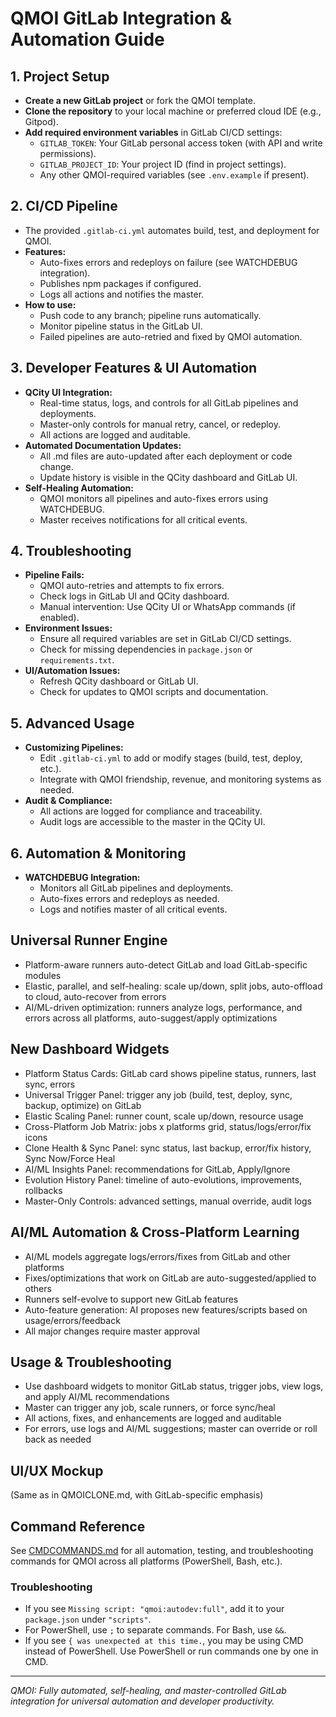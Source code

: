 # QMOI GitLab Integration & Automation Guide

## 1. Project Setup
- **Create a new GitLab project** or fork the QMOI template.
- **Clone the repository** to your local machine or preferred cloud IDE (e.g., Gitpod).
- **Add required environment variables** in GitLab CI/CD settings:
  - `GITLAB_TOKEN`: Your GitLab personal access token (with API and write permissions).
  - `GITLAB_PROJECT_ID`: Your project ID (find in project settings).
  - Any other QMOI-required variables (see `.env.example` if present).

## 2. CI/CD Pipeline
- The provided `.gitlab-ci.yml` automates build, test, and deployment for QMOI.
- **Features:**
  - Auto-fixes errors and redeploys on failure (see WATCHDEBUG integration).
  - Publishes npm packages if configured.
  - Logs all actions and notifies the master.
- **How to use:**
  - Push code to any branch; pipeline runs automatically.
  - Monitor pipeline status in the GitLab UI.
  - Failed pipelines are auto-retried and fixed by QMOI automation.

## 3. Developer Features & UI Automation
- **QCity UI Integration:**
  - Real-time status, logs, and controls for all GitLab pipelines and deployments.
  - Master-only controls for manual retry, cancel, or redeploy.
  - All actions are logged and auditable.
- **Automated Documentation Updates:**
  - All .md files are auto-updated after each deployment or code change.
  - Update history is visible in the QCity dashboard and GitLab UI.
- **Self-Healing Automation:**
  - QMOI monitors all pipelines and auto-fixes errors using WATCHDEBUG.
  - Master receives notifications for all critical events.

## 4. Troubleshooting
- **Pipeline Fails:**
  - QMOI auto-retries and attempts to fix errors.
  - Check logs in GitLab UI and QCity dashboard.
  - Manual intervention: Use QCity UI or WhatsApp commands (if enabled).
- **Environment Issues:**
  - Ensure all required variables are set in GitLab CI/CD settings.
  - Check for missing dependencies in `package.json` or `requirements.txt`.
- **UI/Automation Issues:**
  - Refresh QCity dashboard or GitLab UI.
  - Check for updates to QMOI scripts and documentation.

## 5. Advanced Usage
- **Customizing Pipelines:**
  - Edit `.gitlab-ci.yml` to add or modify stages (build, test, deploy, etc.).
  - Integrate with QMOI friendship, revenue, and monitoring systems as needed.
- **Audit & Compliance:**
  - All actions are logged for compliance and traceability.
  - Audit logs are accessible to the master in the QCity UI.

## 6. Automation & Monitoring
- **WATCHDEBUG Integration:**
  - Monitors all GitLab pipelines and deployments.
  - Auto-fixes errors and redeploys as needed.
  - Logs and notifies master of all critical events.

## Universal Runner Engine
- Platform-aware runners auto-detect GitLab and load GitLab-specific modules
- Elastic, parallel, and self-healing: scale up/down, split jobs, auto-offload to cloud, auto-recover from errors
- AI/ML-driven optimization: runners analyze logs, performance, and errors across all platforms, auto-suggest/apply optimizations

## New Dashboard Widgets
- Platform Status Cards: GitLab card shows pipeline status, runners, last sync, errors
- Universal Trigger Panel: trigger any job (build, test, deploy, sync, backup, optimize) on GitLab
- Elastic Scaling Panel: runner count, scale up/down, resource usage
- Cross-Platform Job Matrix: jobs x platforms grid, status/logs/error/fix icons
- Clone Health & Sync Panel: sync status, last backup, error/fix history, Sync Now/Force Heal
- AI/ML Insights Panel: recommendations for GitLab, Apply/Ignore
- Evolution History Panel: timeline of auto-evolutions, improvements, rollbacks
- Master-Only Controls: advanced settings, manual override, audit logs

## AI/ML Automation & Cross-Platform Learning
- AI/ML models aggregate logs/errors/fixes from GitLab and other platforms
- Fixes/optimizations that work on GitLab are auto-suggested/applied to others
- Runners self-evolve to support new GitLab features
- Auto-feature generation: AI proposes new features/scripts based on usage/errors/feedback
- All major changes require master approval

## Usage & Troubleshooting
- Use dashboard widgets to monitor GitLab status, trigger jobs, view logs, and apply AI/ML recommendations
- Master can trigger any job, scale runners, or force sync/heal
- All actions, fixes, and enhancements are logged and auditable
- For errors, use logs and AI/ML suggestions; master can override or roll back as needed

## UI/UX Mockup
(Same as in QMOICLONE.md, with GitLab-specific emphasis)

## Command Reference

See [CMDCOMMANDS.md](./CMDCOMMANDS.md) for all automation, testing, and troubleshooting commands for QMOI across all platforms (PowerShell, Bash, etc.).

### Troubleshooting
- If you see `Missing script: "qmoi:autodev:full"`, add it to your `package.json` under `"scripts"`.
- For PowerShell, use `;` to separate commands. For Bash, use `&&`.
- If you see `{ was unexpected at this time.`, you may be using CMD instead of PowerShell. Use PowerShell or run commands one by one in CMD.

---

*QMOI: Fully automated, self-healing, and master-controlled GitLab integration for universal automation and developer productivity.* 